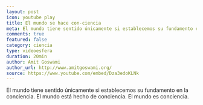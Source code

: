 ```yaml
---
layout: post
icon: youtube play
title: El mundo se hace con-ciencia
meta: El mundo tiene sentido únicamente si establecemos su fundamento en la conciencia. El mundo está hecho de conciencia. El mundo es conciencia.
comments: true
featured: false
category: ciencia
type: videoesfera
duration: 20min
author: Amit Goswami
author_url: http://www.amitgoswami.org/
source: https://www.youtube.com/embed/Dza3edoKLNk
---
```


<p>
El mundo tiene sentido únicamente si establecemos su fundamento en la conciencia. El mundo está hecho de conciencia. El mundo es conciencia.
</p>
